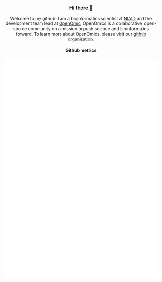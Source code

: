 <div align="center">
    <h3>Hi there 👋</h3>
    <p>
        Welcome to my github! I am a bioinformatics scientist at <a href="https://www.niaid.nih.gov/research/research-technologies-branch-integrated-data-sciences">NIAID</a> and the development team lead at <a href="https://github.com/openomic">OpenOmic</a>. OpenOmics is a collaborative, open-source community on a mission to push science and bioinformatics forward. To learn more about OpenOmics, please visit our <a href="https://github.com/OpenOmics">github organization</a>.
    </p>
    <h4>Github metrics</h4>
    <a href="https://metrics.lecoq.io/insights/skchronicles">
        <img src="github-metrics.svg" alt="metrics">
    </a>
</div>
